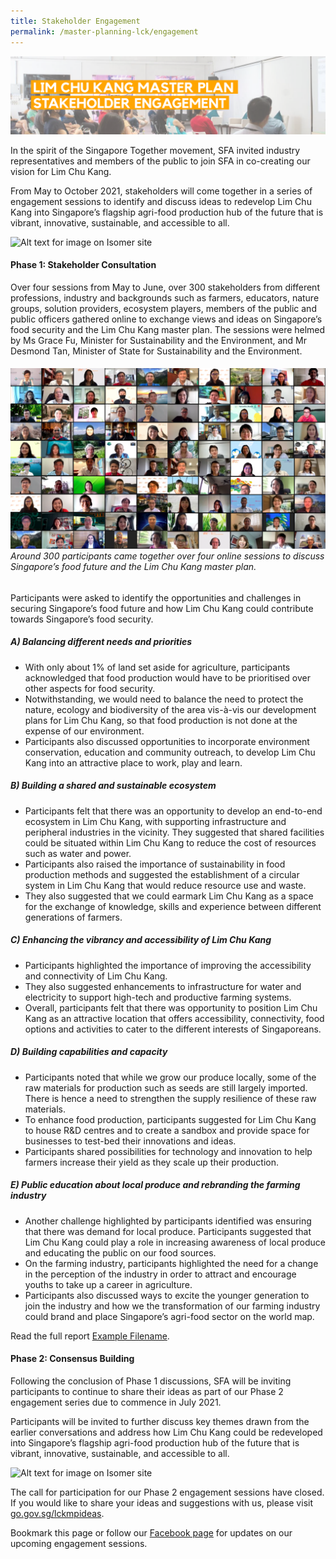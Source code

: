 ```yaml
---
title: Stakeholder Engagement
permalink: /master-planning-lck/engagement
---
```

![Alt text for image on Isomer site](/images/Stakeholder%20Engagement.png)

In the spirit of the Singapore Together movement, SFA invited industry representatives and members of the public to join SFA in co-creating our vision for Lim Chu Kang.

From May to October 2021, stakeholders will come together in a series of engagement sessions to identify and discuss ideas to redevelop Lim Chu Kang into Singapore’s flagship agri-food production hub of the future that is vibrant, innovative, sustainable, and accessible to all.

![Alt text for image on Isomer site](/images/Stakeholderengagement.png)

#### **Phase 1: Stakeholder Consultation**

Over four sessions from May to June, over 300 stakeholders from different professions, industry and backgrounds such as farmers, educators, nature groups, solution providers, ecosystem players, members of the public and public officers gathered online to exchange views and ideas on Singapore’s food security and the Lim Chu Kang master plan. The sessions were helmed by Ms Grace Fu, Minister for Sustainability and the Environment, and Mr Desmond Tan, Minister of State for Sustainability and the Environment.
 
######  ![Alt text for image on Isomer site](/images/phase%201.png)Around 300 participants came together over four online sessions to discuss Singapore’s food future and the Lim Chu Kang master plan.  
 
 Participants were asked to identify the opportunities and challenges in securing Singapore’s food future and how Lim Chu Kang could contribute towards Singapore’s food security.  
 
##### A) Balancing different needs and priorities
* With only about 1% of land set aside for agriculture, participants acknowledged that food production would have to be prioritised over other aspects for food security.
* Notwithstanding, we would need to balance the need to protect the nature, ecology and biodiversity of the area vis-à-vis our development plans for Lim Chu Kang, so that food production is not done at the expense of our environment. 
* Participants also discussed opportunities to incorporate environment conservation, education and community outreach, to develop Lim Chu Kang into an attractive place to work, play and learn.

##### B) Building a shared and sustainable ecosystem 
* Participants felt that there was an opportunity to develop an end-to-end ecosystem in Lim Chu Kang, with supporting infrastructure and peripheral industries in the vicinity. They suggested that shared facilities could be situated within Lim Chu Kang to reduce the cost of resources such as water and power.
* Participants also raised the importance of sustainability in food production methods and suggested the establishment of a circular system in Lim Chu Kang that would reduce resource use and waste. 
* They also suggested that we could earmark Lim Chu Kang as a space for the exchange of knowledge, skills and experience between different generations of farmers.  

##### C) Enhancing the vibrancy and accessibility of Lim Chu Kang
* Participants highlighted the importance of improving the accessibility and connectivity of Lim Chu Kang.
* They also suggested enhancements to infrastructure for water and electricity to support high-tech and productive farming systems.
* Overall, participants felt that there was opportunity to position Lim Chu Kang as an attractive location that offers accessibility, connectivity, food options and activities to cater to the different interests of Singaporeans.

##### D) Building capabilities and capacity 
* Participants noted that while we grow our produce locally, some of the raw materials for production such as seeds are still largely imported. There is hence a need to strengthen the supply resilience of these raw materials.
* To enhance food production, participants suggested for Lim Chu Kang to house R&D centres and to create a sandbox and provide space for businesses to test-bed their innovations and ideas.
* Participants shared possibilities for technology and innovation to help farmers increase their yield as they scale up their production. 

##### E) Public education about local produce and rebranding the farming industry
* Another challenge highlighted by participants identified was ensuring that there was demand for  local produce. Participants suggested that Lim Chu Kang could play a role in increasing awareness of local produce and educating the public on our food sources. 
* On the farming industry, participants highlighted the need for a change in the perception of the industry in order to attract and encourage youths to take up a career in agriculture. 
* Participants also discussed ways to excite the younger generation to join the industry and how we the transformation of our farming industry could brand and place Singapore’s agri-food sector on the world map.

Read the full report [Example Filename](/files/Summary%20of%20LCKMP%20Phase%201%20Discussions%20.pdf).

#### Phase 2: Consensus Building 

Following the conclusion of Phase 1 discussions, SFA will be inviting participants to continue to share their ideas as part of our Phase 2 engagement series due to commence in July 2021. 

Participants will be invited to further discuss key themes drawn from the earlier conversations and address how Lim Chu Kang could be redeveloped into Singapore’s flagship agri-food production hub of the future that is vibrant, innovative, sustainable, and accessible to all.

![Alt text for image on Isomer site](/images/phase%202%20themes-01.png)

The call for participation for our Phase 2 engagement sessions have closed. If you would like to share your ideas and suggestions with us, please visit [go.gov.sg/lckmpideas](go.gov.sg/lckmpideas).

Bookmark this page or follow our [Facebook page](https://www.facebook.com/SGFoodAgency/) for updates on our upcoming engagement sessions.